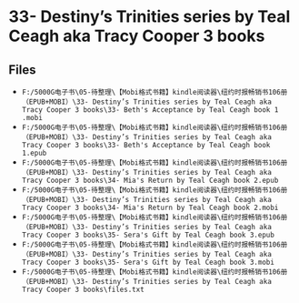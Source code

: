 # 33- Destiny’s Trinities series by Teal Ceagh aka Tracy Cooper 3 books

## Files

- `F:/5000G电子书\05-待整理\【Mobi格式书籍】kindle阅读器\纽约时报畅销书106册（EPUB+MOBI）\33- Destiny’s Trinities series by Teal Ceagh aka Tracy Cooper 3 books\33- Beth's Acceptance by Teal Ceagh book 1 .mobi`
- `F:/5000G电子书\05-待整理\【Mobi格式书籍】kindle阅读器\纽约时报畅销书106册（EPUB+MOBI）\33- Destiny’s Trinities series by Teal Ceagh aka Tracy Cooper 3 books\33- Beth's Acceptance by Teal Ceagh book 1.epub`
- `F:/5000G电子书\05-待整理\【Mobi格式书籍】kindle阅读器\纽约时报畅销书106册（EPUB+MOBI）\33- Destiny’s Trinities series by Teal Ceagh aka Tracy Cooper 3 books\34- Mia's Return by Teal Ceagh book 2.epub`
- `F:/5000G电子书\05-待整理\【Mobi格式书籍】kindle阅读器\纽约时报畅销书106册（EPUB+MOBI）\33- Destiny’s Trinities series by Teal Ceagh aka Tracy Cooper 3 books\34- Mia's Return by Teal Ceagh book 2.mobi`
- `F:/5000G电子书\05-待整理\【Mobi格式书籍】kindle阅读器\纽约时报畅销书106册（EPUB+MOBI）\33- Destiny’s Trinities series by Teal Ceagh aka Tracy Cooper 3 books\35- Sera's Gift by Teal Ceagh book 3.epub`
- `F:/5000G电子书\05-待整理\【Mobi格式书籍】kindle阅读器\纽约时报畅销书106册（EPUB+MOBI）\33- Destiny’s Trinities series by Teal Ceagh aka Tracy Cooper 3 books\35- Sera's Gift by Teal Ceagh book 3.mobi`
- `F:/5000G电子书\05-待整理\【Mobi格式书籍】kindle阅读器\纽约时报畅销书106册（EPUB+MOBI）\33- Destiny’s Trinities series by Teal Ceagh aka Tracy Cooper 3 books\files.txt`
